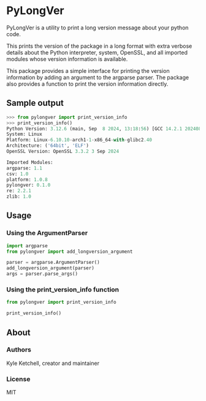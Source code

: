 # PyLongVer

PyLongVer is a utility to print a long version message about your python code.

This prints the version of the package in a long format with extra verbose
details about the Python interpreter, system, OpenSSL, and all imported modules
whose version information is available.

This package provides a simple interface for printing the version information
by adding an argument to the argparse parser. The package also provides a
function to print the version information directly.

## Sample output

```python
>>> from pylongver import print_version_info
>>> print_version_info()
Python Version: 3.12.6 (main, Sep  8 2024, 13:18:56) [GCC 14.2.1 20240805]
System: Linux
Platform: Linux-6.10.10-arch1-1-x86_64-with-glibc2.40
Architecture: ('64bit', 'ELF')
OpenSSL Version: OpenSSL 3.3.2 3 Sep 2024

Imported Modules:
argparse: 1.1
csv: 1.0
platform: 1.0.8
pylongver: 0.1.0
re: 2.2.1
zlib: 1.0
```

## Usage

### Using the ArgumentParser

```python
import argparse
from pylongver import add_longversion_argument

parser = argparse.ArgumentParser()
add_longversion_argument(parser)
args = parser.parse_args()
```

### Using the print_version_info function

```python
from pylongver import print_version_info

print_version_info()
```

## About

### Authors

Kyle Ketchell, creator and maintainer

### License

MIT
